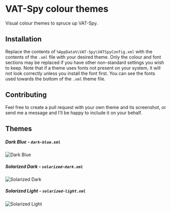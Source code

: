 # VAT-Spy colour themes

Visual colour themes to spruce up VAT-Spy.

## Installation

Replace the contents of `%AppData%\VAT-Spy\VATSpyConfig.xml` with the contents of the `.xml` file with your desired theme. Only the colour and font sections may be replaced if you have other non-standard settings you wish to keep. Note that if a theme uses fonts not present on your system, it will not look correctly unless you install the font first. You can see the fonts used towards the bottom of the `.xml` theme file.

## Contributing

Feel free to create a pull request with your own theme and its screenshot, or send me a message and I'll be happy to include it on your behalf.

## Themes

##### Dark Blue - `dark-blue.xml`
![Dark Blue](https://raw.github.com/mwgg/vatspy-themes/main/screenshots/dark-blue.png)

##### Solarized Dark - `solarized-dark.xml`
![Solarized Dark](https://raw.github.com/mwgg/vatspy-themes/main/screenshots/solarized-dark.png)

##### Solarized Light - `solarized-light.xml`
![Solarized Light](https://raw.github.com/mwgg/vatspy-themes/main/screenshots/solarized-light.png)
